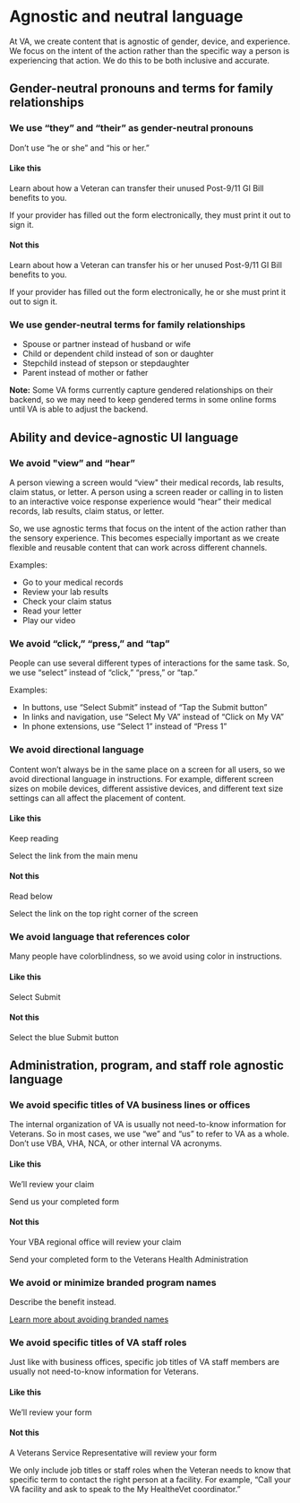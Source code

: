 # Agnostic and neutral language

At VA, we create content that is agnostic of gender, device, and experience. We focus on the intent of the action rather than the specific way a person is experiencing that action. We do this to be both inclusive and accurate.

## Gender-neutral pronouns and terms for family relationships 

### We use “they” and “their” as gender-neutral pronouns

Don’t use “he or she” and “his or her.”

<div class="do-dont">
<div class="do-dont__do">
<h4 class="do-dont__heading">Like this</h4>
<div class="do-dont__content" markdown="1">

Learn about how a Veteran can transfer their unused Post-9/11 GI Bill benefits to you.

If your provider has filled out the form electronically, they must print it out to sign it.

</div>
</div>

<div class="do-dont__dont">
<h4 class="do-dont__heading">Not this</h4>
<div class="do-dont__content" markdown="1">

Learn about how a Veteran can transfer his or her unused Post-9/11 GI Bill benefits to you.

If your provider has filled out the form electronically, he or she must print it out to sign it.

</div>
</div>
</div>

### We use gender-neutral terms for family relationships

-	Spouse or partner instead of husband or wife
-	Child or dependent child instead of son or daughter
-	Stepchild instead of stepson or stepdaughter
-	Parent instead of mother or father

**Note:** Some VA forms currently capture gendered relationships on their backend, so we may need to keep gendered terms in some online forms until VA is able to adjust the backend.

## Ability and device-agnostic UI language

### We avoid "view” and “hear” 

A person viewing a screen would “view" their medical records, lab results, claim status, or letter. A person using a screen reader or calling in to listen to an interactive voice response experience would “hear” their medical records, lab results, claim status, or letter. 

So, we use agnostic terms that focus on the intent of the action rather than the sensory experience. This becomes especially important as we create flexible and reusable content that can work across different channels.

Examples:

-	Go to your medical records
-	Review your lab results
-	Check your claim status
-	Read your letter  
-	Play our video

### We avoid “click,” “press,” and “tap”

People can use several different types of interactions for the same task. So, we use “select” instead of “click,” “press,” or “tap.” 

Examples: 

-	In buttons, use “Select Submit” instead of “Tap the Submit button”
-	In links and navigation, use “Select My VA” instead of “Click on My VA”
-	In phone extensions, use “Select 1” instead of “Press 1” 
 
### We avoid directional language

Content won’t always be in the same place on a screen for all users, so we avoid directional language in instructions. For example, different screen sizes on mobile devices, different assistive devices, and different text size settings can all affect the placement of content.   

<div class="do-dont">
<div class="do-dont__do">
<h4 class="do-dont__heading">Like this</h4>
<div class="do-dont__content" markdown="1">

Keep reading

Select the link from the main menu

</div>
</div>

<div class="do-dont__dont">
<h4 class="do-dont__heading">Not this</h4>
<div class="do-dont__content" markdown="1">

Read below

Select the link on the top right corner of the screen

</div>
</div>
</div>

### We avoid language that references color

Many people have colorblindness, so we avoid using color in instructions.

<div class="do-dont">
<div class="do-dont__do">
<h4 class="do-dont__heading">Like this</h4>
<div class="do-dont__content" markdown="1">

Select Submit

</div>
</div>

<div class="do-dont__dont">
<h4 class="do-dont__heading">Not this</h4>
<div class="do-dont__content" markdown="1">

Select the blue Submit button

</div>
</div>
</div>

## Administration, program, and staff role agnostic language

### We avoid specific titles of VA business lines or offices

The internal organization of VA is usually not need-to-know information for Veterans. So in most cases, we use “we” and “us” to refer to VA as a whole. Don’t use VBA, VHA, NCA, or other internal VA acronyms.

<div class="do-dont">
<div class="do-dont__do">
<h4 class="do-dont__heading">Like this</h4>
<div class="do-dont__content" markdown="1">

We’ll review your claim

Send us your completed form 

</div>
</div>

<div class="do-dont__dont">
<h4 class="do-dont__heading">Not this</h4>
<div class="do-dont__content" markdown="1">

Your VBA regional office will review your claim

Send your completed form to the Veterans Health Administration 

</div>
</div>
</div>


### We avoid or minimize branded program names

Describe the benefit instead.

[Learn more about avoiding branded names](https://design.va.gov/content-style-guide/plain-language/avoid-branded-names)

### We avoid specific titles of VA staff roles

Just like with business offices, specific job titles of VA staff members are usually not need-to-know information for Veterans. 

<div class="do-dont">
<div class="do-dont__do">
<h4 class="do-dont__heading">Like this</h4>
<div class="do-dont__content" markdown="1">

We’ll review your form

</div>
</div>

<div class="do-dont__dont">
<h4 class="do-dont__heading">Not this</h4>
<div class="do-dont__content" markdown="1">

A Veterans Service Representative will review your form

</div>
</div>
</div>

We only include job titles or staff roles when the Veteran needs to know that specific term to contact the right person at a facility. For example, “Call your VA facility and ask to speak to the My HealtheVet coordinator.”
